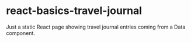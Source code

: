 # react-basics-travel-journal
Just a static React page showing travel journal entries coming from a Data component.
